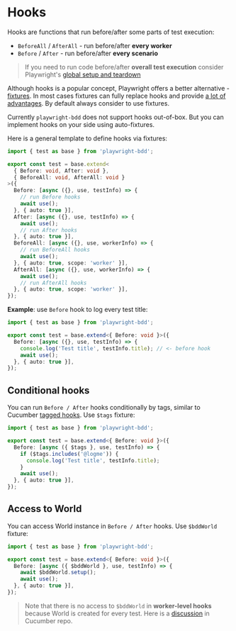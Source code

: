 # Hooks

Hooks are functions that run before/after some parts of test execution:

* `BeforeAll` / `AfterAll` - run before/after **every worker**
* `Before` / `After` - run before/after **every scenario**

> If you need to run code before/after **overall test execution** consider Playwright's [global setup and teardown](https://playwright.dev/docs/test-global-setup-teardown)

Although hooks is a popular concept, Playwright offers a better alternative - [fixtures](https://playwright.dev/docs/test-fixtures#introduction). In most cases fixtures can fully replace hooks and provide [a lot of advantages](https://playwright.dev/docs/test-fixtures#with-fixtures). By default always consider to use fixtures.

Currently `playwright-bdd` does not support hooks out-of-box.
But you can implement hooks on your side using auto-fixtures. 

Here is a general template to define hooks via fixtures:
```ts
import { test as base } from 'playwright-bdd';

export const test = base.extend<
  { Before: void, After: void },
  { BeforeAll: void, AfterAll: void }
>({
  Before: [async ({}, use, testInfo) => {
    // run Before hooks
    await use();
  }, { auto: true }],
  After: [async ({}, use, testInfo) => {
    await use();
    // run After hooks
  }, { auto: true }],  
  BeforeAll: [async ({}, use, workerInfo) => {
    // run BeforeAll hooks
    await use();
  }, { auto: true, scope: 'worker' }],
  AfterAll: [async ({}, use, workerInfo) => {
    await use();
    // run AfterAll hooks
  }, { auto: true, scope: 'worker' }],  
});
```

**Example**: use `Before` hook to log every test title:
```ts
import { test as base } from 'playwright-bdd';

export const test = base.extend<{ Before: void }>({
  Before: [async ({}, use, testInfo) => {
    console.log('Test title', testInfo.title); // <- before hook
    await use();
  }, { auto: true }],
});
```

## Conditional hooks

You can run `Before / After` hooks conditionally by tags, similar to Cucumber [tagged hooks](https://github.com/cucumber/cucumber-js/blob/main/docs/support_files/hooks.md#tagged-hooks). 
Use `$tags` fixture:
```ts
import { test as base } from 'playwright-bdd';

export const test = base.extend<{ Before: void }>({
  Before: [async ({ $tags }, use, testInfo) => {
    if ($tags.includes('@logme')) {
      console.log('Test title', testInfo.title);
    }
    await use();
  }, { auto: true }],
});
```

## Access to World

You can access World instance in `Before / After` hooks. 
Use `$bddWorld` fixture:
```ts
import { test as base } from 'playwright-bdd';

export const test = base.extend<{ Before: void }>({
  Before: [async ({ $bddWorld }, use, testInfo) => {
    await $bddWorld.setup();
    await use();
  }, { auto: true }],
});
```

> Note that there is no access to `$bddWorld` in **worker-level hooks** because World is created for every test. Here is a [discussion](https://github.com/cucumber/cucumber-js/issues/1393) in Cucumber repo.